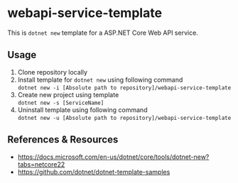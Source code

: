 # webapi-service-template
This is `dotnet new` template for a ASP.NET Core Web API service.

## Usage
1. Clone repository locally
2. Install template for `dotnet new` using following command  
`dotnet new -i [Absolute path to repository]/webapi-service-template`
3. Create new project using template  
`dotnet new -s [ServiceName]`
4. Uninstall template using following command  
`dotnet new -u [Absolute path to repository]/webapi-service-template`

## References & Resources
* https://docs.microsoft.com/en-us/dotnet/core/tools/dotnet-new?tabs=netcore22
* https://github.com/dotnet/dotnet-template-samples
